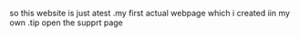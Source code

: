 so this website is just atest .my first actual webpage which i created iin my own .tip open the supprt page
